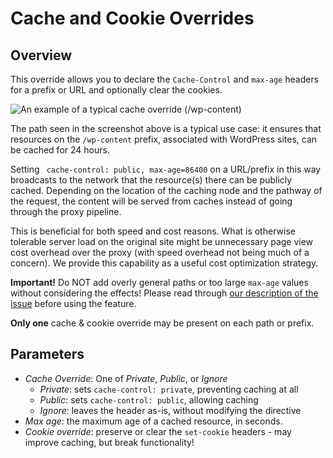 # Cache and Cookie Overrides

## Overview

This override allows you to declare the `Cache-Control` and `max-age` headers for a prefix or URL and optionally clear the cookies. 

![An example of a typical cache override (/wp-content)](../../../img/dashboard/path_settings_cache_override.png)

The path seen in the screenshot above is a typical use case: it ensures that resources on the `/wp-content` prefix, associated with WordPress sites, can be cached for 24 hours.

Setting ` cache-control: public, max-age=86400` on a URL/prefix in this way broadcasts to the network that the resource(s) there can be publicly cached. Depending on the location of the caching node and the pathway of the request, the content will be served from caches instead of going through the proxy pipeline. 

This is beneficial for both speed and cost reasons. What is otherwise tolerable server load on the original site might be unnecessary page view cost overhead over the proxy (with speed overhead not being much of a concern). We provide this capability as a useful cost optimization strategy. 

**Important!** Do NOT add overly general paths or too large `max-age` values without considering the effects! Please read through [our description of the issue](../../cookbook/pageviewsandcaching.html) before using the feature.

**Only one** cache & cookie override may be present on each path or prefix.

## Parameters

+ _Cache Override_: One of _Private_, _Public_, or _Ignore_
    + _Private_: sets `cache-control: private`, preventing caching at all
    + _Public_: sets `cache-control: public`, allowing caching
    + _Ignore_: leaves the header as-is, without modifying the directive
+ _Max age_: the maximum age of a cached resource, in seconds.
+ _Cookie override_: preserve or clear the `set-cookie` headers - may improve caching, but break functionality!
